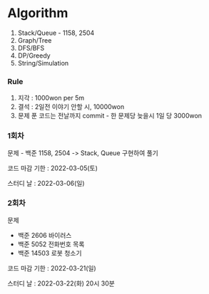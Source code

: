 # Algorithm
1. Stack/Queue - 1158, 2504
2. Graph/Tree
3. DFS/BFS
4. DP/Greedy
5. String/Simulation

### Rule
1. 지각 : 1000won per 5m
2. 결석 : 2일전 이야기 안할 시, 10000won
3. 문제 푼 코드는 전날까지 commit - 한 문제당 늦을시 1일 당 3000won

### 1회차
문제 - 백준 1158, 2504 -> Stack, Queue 구현하여 풀기

코드 마감 기한 : 2022-03-05(토)

스터디 날 : 2022-03-06(일)

### 2회차
문제
- 백준 2606 바이러스
- 백준 5052 전화번호 목록
- 백준 14503 로봇 청소기

코드 마감 기한 : 2022-03-21(일)

스터디 날 : 2022-03-22(화) 20시 30분
